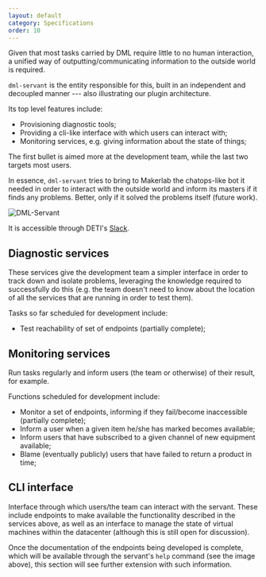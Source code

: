 ```yaml
---
layout: default
category: Specifications
order: 10
---
```


Given that most tasks carried by DML require little to no human interaction, a
unified way of outputting/communicating information to the outside world is
required.

`dml-servant` is the entity responsible for this, built in an independent and
decoupled manner --- also illustrating our plugin architecture.

Its top level features include:
* Provisioning diagnostic tools;
* Providing a cli-like interface with which users can interact with;
* Monitoring services, e.g. giving information about the state of things;

The first bullet is aimed more at the development team, while the last two
targets most users.

In essence, `dml-servant` tries to bring to Makerlab the chatops-like bot it
needed in order to interact with the outside world and inform its masters if
it finds any problems. Better, only if it solved the problems itself (future
work).

![DML-Servant](https://firebasestorage.googleapis.com/v0/b/makerlab-b9b8c.appspot.com/o/DML-Servant.png?alt=media&token=610bac92-12b6-4224-a673-1db53ddc6d06)

It is accessible through DETI's [Slack](https://detiuaveiro.slack.com/messages/@dml-servant/).

## Diagnostic services

These services give the development team a simpler interface in order to track
down and isolate problems, leveraging the knowledge required to successfully
do this (e.g. the team doesn't need to know about the location of all the
services that are running in order to test them).

Tasks so far scheduled for development include:
* Test reachability of set of endpoints (partially complete);

## Monitoring services

Run tasks regularly and inform users (the team or otherwise) of their result,
for example.

Functions scheduled for development include:
* Monitor a set of endpoints, informing if they fail/become inaccessible
  (partially complete);
* Inform a user when a given item he/she has marked becomes available;
* Inform users that have subscribed to a given channel of new equipment
  available;
* Blame (eventually publicly) users that have failed to return a product in
  time;

## CLI interface

Interface through which users/the team can interact with the servant. These
include endpoints to make available the functionality described in the
services above, as well as an interface to manage the state of virtual
machines within the datacenter (although this is still open for discussion).

Once the documentation of the endpoints being developed is complete, which
will be available through the servant's `help` command (see the image above),
this section will see further extension with such information.
